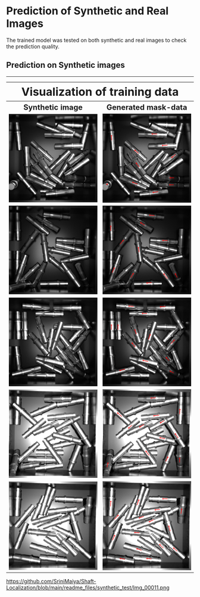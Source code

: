 # Prediction of Synthetic and Real Images

The trained model was tested on both synthetic and real images to check the prediction quality. 
## Prediction on Synthetic images
----
<table>
<tr>
    <th colspan="2" style="font-size:30px; text-align: center;"> Visualization of training data</th>
<tr>

<tr>
    <th><b style="font-size:20px; text-align: center;" > Synthetic image </b> </th>
    <th><b style="font-size:20px; text-align: center;"> Generated mask-data </b> </th>
</tr>

<tr>
    <td><img src = "https://github.com/SriniMaiya/Shaft-Localization/blob/main/readme_files/synthetic_test/Img_0001047.png"  ></img></td>
    <td><img src="https://github.com/SriniMaiya/Shaft-Localization/blob/main/readme_files/synthetic_test/Results/Img_0001047.png"  ></img></td>
</tr>

<tr>
    <td> <img src="https://github.com/SriniMaiya/Shaft-Localization/blob/main/readme_files/synthetic_test/Img_0001049.png"  ></img></td>
    <td><img src="https://github.com/SriniMaiya/Shaft-Localization/blob/main/readme_files/synthetic_test/Results/Img_0001049.png" ></img> </td>
</tr>

<tr>
    <td> <img src="https://github.com/SriniMaiya/Shaft-Localization/blob/main/readme_files/synthetic_test/Img_0001048.png"  ></img></td>
    <td> <img src="https://github.com/SriniMaiya/Shaft-Localization/blob/main/readme_files/synthetic_test/Results/Img_0001048.png" ></img> </td>
</tr>

<tr>
    <td> <img src="https://github.com/SriniMaiya/Shaft-Localization/blob/main/readme_files/synthetic_test/Img_00015.png"  ></img></td>
    <td> <img src="https://github.com/SriniMaiya/Shaft-Localization/blob/main/readme_files/synthetic_test/Results/Img_00015.png" ></img> </td>
</tr>

<tr>
    <td> <img src="https://github.com/SriniMaiya/Shaft-Localization/blob/main/readme_files/synthetic_test/Img_00011.png"  ></img></td>
    <td> <img src="https://github.com/SriniMaiya/Shaft-Localization/blob/main/readme_files/synthetic_test/Results/Img_00011.png" ></img> </td>
</tr>
</table>


https://github.com/SriniMaiya/Shaft-Localization/blob/main/readme_files/synthetic_test/Img_00011.png